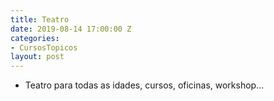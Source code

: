 ```yaml
---
title: Teatro
date: 2019-08-14 17:00:00 Z
categories:
- CursosTopicos
layout: post
---
```


- Teatro para todas as idades, cursos, oficinas, workshop...